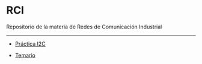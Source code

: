 # RCI
Repositorio de la materia de Redes de Comunicación Industrial

***

- [Práctica I2C](practica_I2C/readme.md)

- [Temario](Temario.md)
